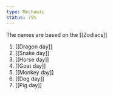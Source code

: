 ```yaml
---
type: Mechanic
status: 75%
---
```


The names are based on the [[Zodiacs]]


1. [[Dragon day]]
2. [[Snake day]]
3. [[Horse day]]
4. [[Goat day]]
5. [[Monkey day]]
6. [[Dog day]]
7. [[Pig day]]